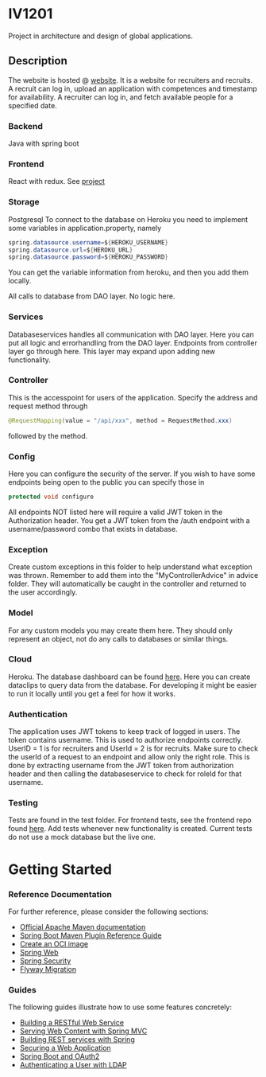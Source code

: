 # IV1201
Project in architecture and design of global applications.

## Description
The website is hosted @ [website](https://safe-fjord-62405.herokuapp.com/).
It is a website for recruiters and recruits. A recruit can log in, upload an application with competences and timestamp for availability.
A recruiter can log in, and fetch available people for a specified date.

### Backend
Java with spring boot

### Frontend
React with redux. See [project](https://github.com/projekttwelve/fronttheend)

### Storage
Postgresql
To connect to the database on Heroku you need to implement some variables in application.property, namely
```java
spring.datasource.username=${HEROKU_USERNAME}
spring.datasource.url=${HEROKU_URL}
spring.datasource.password=${HEROKU_PASSWORD}
```
You can get the variable information from heroku, and then you add them locally.

All calls to database from DAO layer. No logic here.
### Services
Databaseservices handles all communication with DAO layer. Here you can put all logic and errorhandling from the DAO layer. Endpoints from controller layer go through here. This layer may expand upon adding new functionality.
### Controller
This is the accesspoint for users of the application. Specify the address and request method through
```java
@RequestMapping(value = "/api/xxx", method = RequestMethod.xxx)
```
followed by the method. 
### Config
Here you can configure the security of the server. If you wish to have some endpoints being open to the public you can specify those in 
```java
protected void configure
```
All endpoints NOT listed here will require a valid JWT token in the Authorization header. 
You get a JWT token from the /auth endpoint with a username/password combo that exists in database.
### Exception
Create custom exceptions in this folder to help understand what exception was thrown. Remember to add them into the "MyControllerAdvice" in advice folder. They will automatically be caught in the controller and returned to the user accordingly.
### Model
For any custom models you may create them here. They should only represent an object, not do any calls to databases or similar things.
### Cloud
Heroku. The database dashboard can be found [here](https://data.heroku.com/datastores/b2912fb3-000b-4e67-86a3-12e63a9afb2e). Here you can create dataclips to query data from the database. For developing it might be easier to run it locally until you get a feel for how it works.

### Authentication
The application uses JWT tokens to keep track of logged in users. The token contains username. This is used to authorize endpoints correctly. UserID = 1 is for recruiters and UserId = 2 is for recruits. Make sure to check the userId of a request to an endpoint and allow only the right role. This is done by extracting username from the JWT token from authorization header and then calling the databaseservice to check for roleId for that username.

### Testing
Tests are found in the test folder. For frontend tests, see the frontend repo found [here](https://github.com/projekttwelve/fronttheend). Add tests whenever new functionality is created. Current tests do not use a mock database but the live one. 




# Getting Started

### Reference Documentation
For further reference, please consider the following sections:

* [Official Apache Maven documentation](https://maven.apache.org/guides/index.html)
* [Spring Boot Maven Plugin Reference Guide](https://docs.spring.io/spring-boot/docs/2.6.3/maven-plugin/reference/html/)
* [Create an OCI image](https://docs.spring.io/spring-boot/docs/2.6.3/maven-plugin/reference/html/#build-image)
* [Spring Web](https://docs.spring.io/spring-boot/docs/2.6.3/reference/htmlsingle/#boot-features-developing-web-applications)
* [Spring Security](https://docs.spring.io/spring-boot/docs/2.6.3/reference/htmlsingle/#boot-features-security)
* [Flyway Migration](https://docs.spring.io/spring-boot/docs/2.6.3/reference/htmlsingle/#howto-execute-flyway-database-migrations-on-startup)

### Guides
The following guides illustrate how to use some features concretely:

* [Building a RESTful Web Service](https://spring.io/guides/gs/rest-service/)
* [Serving Web Content with Spring MVC](https://spring.io/guides/gs/serving-web-content/)
* [Building REST services with Spring](https://spring.io/guides/tutorials/bookmarks/)
* [Securing a Web Application](https://spring.io/guides/gs/securing-web/)
* [Spring Boot and OAuth2](https://spring.io/guides/tutorials/spring-boot-oauth2/)
* [Authenticating a User with LDAP](https://spring.io/guides/gs/authenticating-ldap/)

